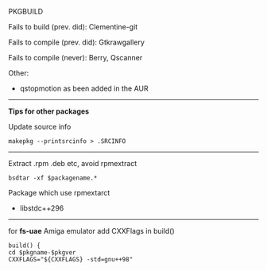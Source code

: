 PKGBUILD


Fails to build (prev. did): Clementine-git

Fails to compile (prev. did): Gtkrawgallery

Fails to compile (never): Berry, Qscanner

Other:

* qstopmotion as been added in the AUR

***


**Tips for other packages**

Update source info

    makepkg --printsrcinfo > .SRCINFO

***

Extract .rpm .deb etc, avoid rpmextract

    bsdtar -xf $packagename.*

Package which use rpmextarct

* libstdc++296

***

for **fs-uae** Amiga emulator add CXXFlags in build()

	build() {
	cd $pkgname-$pkgver
	CXXFLAGS="${CXXFLAGS} -std=gnu++98"
